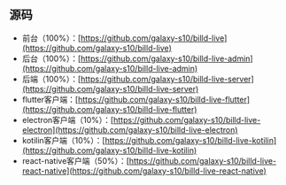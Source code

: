 ## 源码

- 前台（100%）：[https://github.com/galaxy-s10/billd-live](https://github.com/galaxy-s10/billd-live)
- 后台（100%）：[https://github.com/galaxy-s10/billd-live-admin](https://github.com/galaxy-s10/billd-live-admin)
- 后端（100%）：[https://github.com/galaxy-s10/billd-live-server](https://github.com/galaxy-s10/billd-live-server)
- flutter客户端：[https://github.com/galaxy-s10/billd-live-flutter](https://github.com/galaxy-s10/billd-live-flutter)
- electron客户端（10%）：[https://github.com/galaxy-s10/billd-live-electron](https://github.com/galaxy-s10/billd-live-electron)
- kotilin客户端（10%）：[https://github.com/galaxy-s10/billd-live-kotilin](https://github.com/galaxy-s10/billd-live-kotilin)
- react-native客户端（50%）：[https://github.com/galaxy-s10/billd-live-react-native](https://github.com/galaxy-s10/billd-live-react-native)
